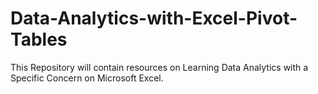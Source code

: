 # Data-Analytics-with-Excel-Pivot-Tables
This Repository will contain resources on Learning Data Analytics with a Specific Concern on Microsoft Excel.  
